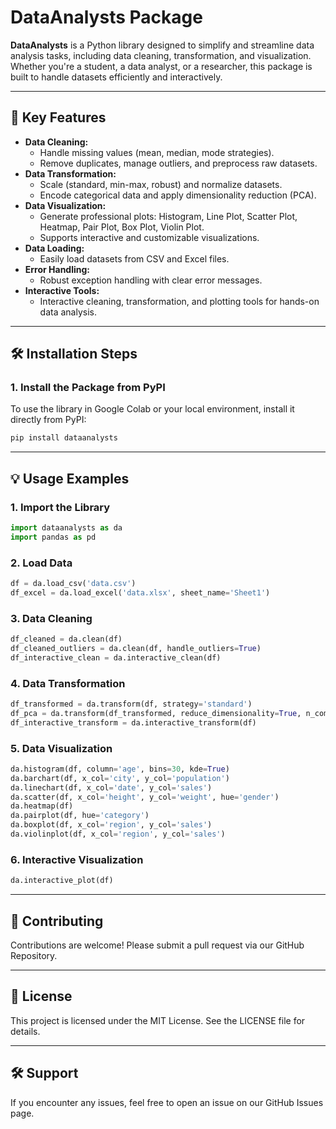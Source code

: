 # DataAnalysts Package

**DataAnalysts** is a Python library designed to simplify and streamline data analysis tasks, including data cleaning, transformation, and visualization. Whether you're a student, a data analyst, or a researcher, this package is built to handle datasets efficiently and interactively.

---

## 🚀 **Key Features**
- **Data Cleaning:**
  - Handle missing values (mean, median, mode strategies).
  - Remove duplicates, manage outliers, and preprocess raw datasets.
- **Data Transformation:**
  - Scale (standard, min-max, robust) and normalize datasets.
  - Encode categorical data and apply dimensionality reduction (PCA).
- **Data Visualization:**
  - Generate professional plots: Histogram, Line Plot, Scatter Plot, Heatmap, Pair Plot, Box Plot, Violin Plot.
  - Supports interactive and customizable visualizations.
- **Data Loading:**
  - Easily load datasets from CSV and Excel files.
- **Error Handling:**
  - Robust exception handling with clear error messages.
- **Interactive Tools:**
  - Interactive cleaning, transformation, and plotting tools for hands-on data analysis.

---

## 🛠️ **Installation Steps**

### **1. Install the Package from PyPI**
To use the library in Google Colab or your local environment, install it directly from PyPI:

```bash
pip install dataanalysts
```

---

## 💡 **Usage Examples**

### **1. Import the Library**
```python
import dataanalysts as da
import pandas as pd
```

### **2. Load Data**
```python
df = da.load_csv('data.csv')
df_excel = da.load_excel('data.xlsx', sheet_name='Sheet1')
```

### **3. Data Cleaning**
```python
df_cleaned = da.clean(df)
df_cleaned_outliers = da.clean(df, handle_outliers=True)
df_interactive_clean = da.interactive_clean(df)
```

### **4. Data Transformation**
```python
df_transformed = da.transform(df, strategy='standard')
df_pca = da.transform(df_transformed, reduce_dimensionality=True, n_components=3)
df_interactive_transform = da.interactive_transform(df)
```

### **5. Data Visualization**
```python
da.histogram(df, column='age', bins=30, kde=True)
da.barchart(df, x_col='city', y_col='population')
da.linechart(df, x_col='date', y_col='sales')
da.scatter(df, x_col='height', y_col='weight', hue='gender')
da.heatmap(df)
da.pairplot(df, hue='category')
da.boxplot(df, x_col='region', y_col='sales')
da.violinplot(df, x_col='region', y_col='sales')
```

### **6. Interactive Visualization**
```python
da.interactive_plot(df)
```

---

## 🤝 **Contributing**
Contributions are welcome! Please submit a pull request via our GitHub Repository.

---

## 📜 **License**
This project is licensed under the MIT License. See the LICENSE file for details.

---

## 🛠️ **Support**
If you encounter any issues, feel free to open an issue on our GitHub Issues page.

